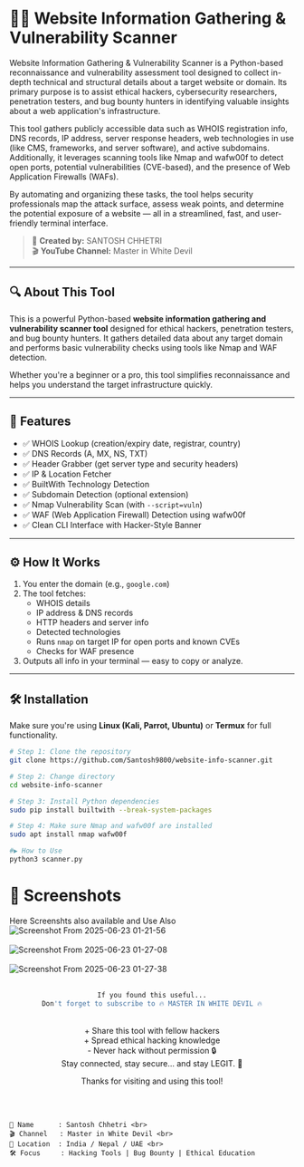 # 🕵️‍♂️ Website Information Gathering & Vulnerability Scanner

Website Information Gathering & Vulnerability Scanner is a Python-based reconnaissance and vulnerability assessment tool designed to collect in-depth technical and structural details about a target website or domain. Its primary purpose is to assist ethical hackers, cybersecurity researchers, penetration testers, and bug bounty hunters in identifying valuable insights about a web application's infrastructure.

This tool gathers publicly accessible data such as WHOIS registration info, DNS records, IP address, server response headers, web technologies in use (like CMS, frameworks, and server software), and active subdomains. Additionally, it leverages scanning tools like Nmap and wafw00f to detect open ports, potential vulnerabilities (CVE-based), and the presence of Web Application Firewalls (WAFs).

By automating and organizing these tasks, the tool helps security professionals map the attack surface, assess weak points, and determine the potential exposure of a website — all in a streamlined, fast, and user-friendly terminal interface.
<br>
> 🔰 **Created by:** SANTOSH CHHETRI <br>
> 🎬 **YouTube Channel:** Master in White Devil

---

## 🔍 About This Tool

This is a powerful Python-based **website information gathering and vulnerability scanner tool** designed for ethical hackers, penetration testers, and bug bounty hunters. It gathers detailed data about any target domain and performs basic vulnerability checks using tools like Nmap and WAF detection.

Whether you're a beginner or a pro, this tool simplifies reconnaissance and helps you understand the target infrastructure quickly.

---

## 🚀 Features

- ✅ WHOIS Lookup (creation/expiry date, registrar, country)
- ✅ DNS Records (A, MX, NS, TXT)
- ✅ Header Grabber (get server type and security headers)
- ✅ IP & Location Fetcher
- ✅ BuiltWith Technology Detection
- ✅ Subdomain Detection (optional extension)
- ✅ Nmap Vulnerability Scan (with `--script=vuln`)
- ✅ WAF (Web Application Firewall) Detection using wafw00f
- ✅ Clean CLI Interface with Hacker-Style Banner

---

## ⚙️ How It Works

1. You enter the domain (e.g., `google.com`)
2. The tool fetches:
   - WHOIS details
   - IP address & DNS records
   - HTTP headers and server info
   - Detected technologies
   - Runs `nmap` on target IP for open ports and known CVEs
   - Checks for WAF presence
3. Outputs all info in your terminal — easy to copy or analyze.

---

## 🛠 Installation

Make sure you're using **Linux (Kali, Parrot, Ubuntu)** or **Termux** for full functionality.

```bash
# Step 1: Clone the repository
git clone https://github.com/Santosh9800/website-info-scanner.git

# Step 2: Change directory
cd website-info-scanner

# Step 3: Install Python dependencies
sudo pip install builtwith --break-system-packages

# Step 4: Make sure Nmap and wafw00f are installed
sudo apt install nmap wafw00f

#▶️ How to Use
python3 scanner.py
```
# 📸 Screenshots
Here Screenshts also available and Use Also
![Screenshot From 2025-06-23 01-21-56](https://github.com/user-attachments/assets/5681fe80-5685-4f1b-a845-60b6c14e2a60)
<br><br>
![Screenshot From 2025-06-23 01-27-08](https://github.com/user-attachments/assets/5faf89ee-d0b9-4e1f-ba13-81760e0c680a)
<br><br>
![Screenshot From 2025-06-23 01-27-38](https://github.com/user-attachments/assets/315b7774-e830-4177-acb1-6c22f360a05e)
<br><br>


<div align="center">

```bash
If you found this useful...
Don't forget to subscribe to 🔥 MASTER IN WHITE DEVIL 🔥
```
</div>
<br>
<div align="center"> + Share this tool with fellow hackers<br>
+ Spread ethical hacking knowledge<br>
- Never hack without permission 🔒

<br>
Stay connected, stay secure... and stay LEGIT. 🚀
<br>

Thanks for visiting and using this tool!

<br> <br> </div>
```
🔰 Name      : Santosh Chhetri <br>
🎬 Channel   : Master in White Devil <br>
📍 Location  : India / Nepal / UAE <br>
🛠 Focus     : Hacking Tools | Bug Bounty | Ethical Education
```

